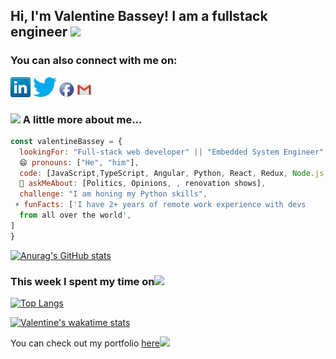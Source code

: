 <h2> Hi, I'm Valentine Bassey! I am a fullstack engineer <img src="https://media.giphy.com/media/26Fxy3Iz1ari8oytO/giphy.gif" width="70"></h2>


### You can also connect with me on: 
<p align='left'>
<a href="https://www.linkedin.com/in/valentine-bassey/"><img src="icons/linkedin.png" target="_blank"></a>
<a href="https://twitter.com/barron_x_marron"><img src="icons/twitter.png" target="_blank"></a>
<a href="https://web.facebook.com/valentine.bassey.12"><img src="icons/facebook.png" target="_blank"></a>
<a href="mailto:Awasevalentine@gmail.com"><img src="icons/gmail.png" target="_blank"></a>
</p>


### <img src="https://media.giphy.com/media/kbVuid1Ak3uEHJUMVO/giphy.gif" width="50"> A little more about me...  

```javascript
const valentineBassey = {
  lookingFor: "Full-stack web developer" || "Embedded System Engineer",
  😄 pronouns: ["He", "him"],
  code: [JavaScript,TypeScript, Angular, Python, React, Redux, Node.js, NestJs, ExpressJs, HTML/CSS, Semantic UI, Bootstrap, Angular Material, Material UI, Embedded System Design],
  💬 askMeAbout: [Politics, Opinions, , renovation shows],
  challenge: "I am honing my Python skills",
 ⚡ funFacts: ['I have 2+ years of remote work experience with devs 
  from all over the world', 
]
}
```
[![Anurag's GitHub stats](https://github-readme-stats.vercel.app/api?username=awasevalentine)](https://github.com/awasevalentine/github-readme-stats)

### This week I spent my time on<img src="https://media.giphy.com/media/SvQzkTQb3ZwKcj1QTO/giphy.gif" width="40">

<!--START_SECTION:waka-->
[![Top Langs](https://github-readme-stats.vercel.app/api/top-langs/?username=awasevalentine)](https://github.com/awasevalentine/github-readme-stats)

[![Valentine's wakatime stats](https://github-readme-stats.vercel.app/api/wakatime?username=awasevalentine)](https://github.com/awasevalentine/github-readme-stats)

<!--END_SECTION:waka-->



<p>You can check out my portfolio <a href="https://valentine-bassey.netlify.app/">here</a><img src="https://media.giphy.com/media/cKPse5DZaptID3YAMK/giphy.gif" width="60"></p>

<!--
**Valentine Bassey** is a ✨ _special_ ✨ repository because its `README.md` (this file) appears on your GitHub profile.

Here are some ideas to get you started:

- 🔭 I’m currently working on ...
- 🌱 I’m currently learning ...
- 👯 I’m looking to collaborate on ...
- 🤔 I’m looking for help with ...
- 💬 Ask me about ...
- 📫 How to reach me: ...
-  Pronouns: ...
-  Fun fact: ...
<p>Latest Blog Posts<img src="https://media.giphy.com/media/THICzXhqZItpoFX7aD/giphy.gif" width="55"></p>
-->



